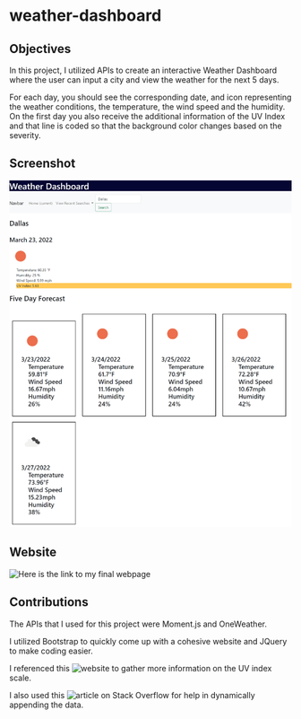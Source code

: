 # weather-dashboard

## Objectives

In this project, I utilized APIs to create an interactive Weather Dashboard where the user can input a city and view the weather for the next 5 days. 

For each day, you should see the corresponding date, and icon representing the weather conditions, the temperature, the wind speed and the humidity. On the first day you also receive the additional information of the UV Index and that line is coded so that the background color changes based on the severity.

## Screenshot

![Here is the final screenshot of my webpage](./images/screencapture-file-C-Users-alyss-Documents-bootcamp-homework-weather-dashboard-index-html-2022-03-23-14_13_35.png)

## Website

![Here is the link to my final webpage](https://alyssarodri.github.io/weather-dashboard/)

## Contributions

The APIs that I used for this project were Moment.js and OneWeather.

I utilized Bootstrap to quickly come up with a cohesive website and JQuery to make coding easier.

I referenced this ![website](https://www.epa.gov/sunsafety/uv-index-scale-0) to gather more information on the UV index scale.

I also used this ![article](//https://stackoverflow.com/questions/39760854/append-dynamic-li-from-an-array) on Stack Overflow for help in dynamically appending the data.
